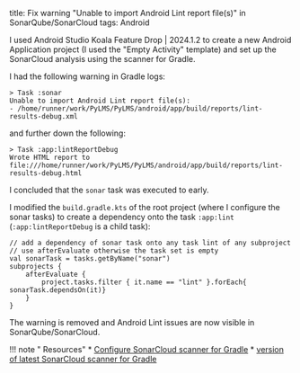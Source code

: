 title: Fix warning "Unable to import Android Lint report file(s)" in SonarQube/SonarCloud
tags: Android

I used Android Studio Koala Feature Drop | 2024.1.2 to create a new Android Application project (I used the 
"Empty Activity" template) and set up the SonarCloud analysis using the scanner for Gradle.

I had the following warning in Gradle logs:

```
> Task :sonar
Unable to import Android Lint report file(s):
- /home/runner/work/PyLMS/PyLMS/android/app/build/reports/lint-results-debug.xml
```

and further down the following:

```
> Task :app:lintReportDebug
Wrote HTML report to file:///home/runner/work/PyLMS/PyLMS/android/app/build/reports/lint-results-debug.html
```

I concluded that the `sonar` task was executed to early.

I modified the `build.gradle.kts` of the root project (where I configure the sonar tasks) to create a dependency onto
the task `:app:lint` (`:app:lintReportDebug` is a child task):

```
// add a dependency of sonar task onto any task lint of any subproject
// use afterEvaluate otherwise the task set is empty
val sonarTask = tasks.getByName("sonar")
subprojects {
    afterEvaluate {
        project.tasks.filter { it.name == "lint" }.forEach{ sonarTask.dependsOn(it)}
    }
}
```

The warning is removed and Android Lint issues are now visible in SonarQube/SonarCloud.

!!! note " Resources"
    * [Configure SonarCloud scanner for Gradle](https://docs.sonarsource.com/sonarcloud/advanced-setup/ci-based-analysis/sonarscanner-for-gradle/)
    * [version of latest SonarCloud scanner for Gradle](https://plugins.gradle.org/plugin/org.sonarqube)